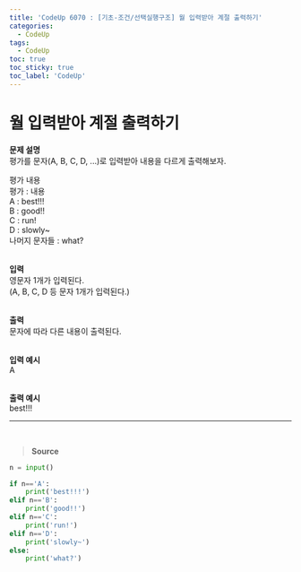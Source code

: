 ```yaml
---
title: 'CodeUp 6070 : [기초-조건/선택실행구조] 월 입력받아 계절 출력하기'
categories:
  - CodeUp
tags:
  - CodeUp
toc: true
toc_sticky: true
toc_label: 'CodeUp'
---
```


# 월 입력받아 계절 출력하기

**문제 설명**  
평가를 문자(A, B, C, D, ...)로 입력받아 내용을 다르게 출력해보자.

평가 내용  
평가 : 내용  
A : best!!!  
B : good!!  
C : run!  
D : slowly~  
나머지 문자들 : what?  
<br>

**입력**  
영문자 1개가 입력된다.  
(A, B, C, D 등 문자 1개가 입력된다.)  
<br>

**출력**  
문자에 따라 다른 내용이 출력된다.  
<br>

**입력 예시**  
A  
<br>

**출력 예시**  
best!!!

---

<br>

> **Source**

```python
n = input()

if n=='A':
    print('best!!!')
elif n=='B':
    print('good!!')
elif n=='C':
    print('run!')
elif n=='D':
    print('slowly~')
else:
    print('what?')
```
